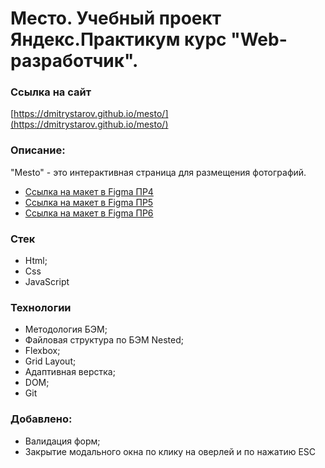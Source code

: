 # Место. Учебный проект Яндекс.Практикум курс "Web-разработчик".
### Ссылка на сайт
[https://dmitrystarov.github.io/mesto/](https://dmitrystarov.github.io/mesto/)

### Описание:
"Mesto" - это интерактивная страница для размещения фотографий.
* [Ссылка на макет в Figma ПР4](https://www.figma.com/file/2cn9N9jSkmxD84oJik7xL7/JavaScript.-Sprint-4?node-id=0%3A1)
* [Ссылка на макет в Figma ПР5](https://www.figma.com/file/bjyvbKKJN2naO0ucURl2Z0/JavaScript.-Sprint-5?node-id=0%3A1)
* [Ссылка на макет в Figma ПР6](https://www.figma.com/file/kRVLKwYG3d1HGLvh7JFWRT/JavaScript.-Sprint-6?node-id=0%3A1)
### Стек
* Html;
* Css
* JavaScript
### Технологии
* Методология БЭМ;
* Файловая структура по БЭМ Nested;
* Flexbox;
* Grid Layout;
* Адаптивная верстка;
* DOM;
* Git
###  Добавлено:
* Валидация форм;
* Закрытие модального окна по клику на оверлей и по нажатию ESC

